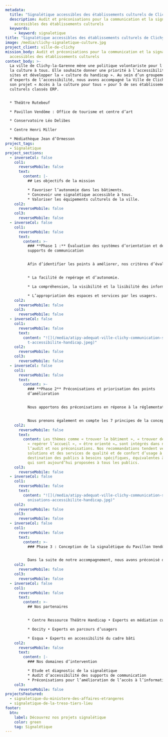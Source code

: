 ```yaml
---
metadata:
  title: "Signalétique accessibles des établissements culturels de Clichy "
  description: Audit et préconisations pour la communication et la signalétique
    accessibles des établissements culturels
  keywords:
    - keyword: signaletique
title: "Signalétique accessibles des établissements culturels de Clichy "
image: /media/clichy-signaletique-culture.jpg
project_client: ville-de-clichy
mission_body: Audit et préconisations pour la communication et la signalétique
  accessibles des établissements culturels
context_body: >-
  La ville de Clichy-la-Garenne mène une politique volontariste pour l’accès à
  la culture à tous. Elle souhaite donner une priorité à l’accessibilité de ses
  sites et développer la « culture du handicap ». Au sein d’un groupement
  d’experts de l’accessibilité, nous avons accompagné la Ville de Clichy dans
  son projet « Accès à la culture pour tous » pour 5 de ses établissements
  culturels classés ERP.


  * Théâtre Rutebeuf

  * Pavillon Vendôme : Office de tourisme et centre d’art

  * Conservatoire Léo Delibes

  * Centre Henri Miller

  * Médiathèque Jean d’Ormesson
project_tags:
  - Signalétique
project_sections:
  - inverseCol: false
    col1:
      reverseMobile: false
      text:
        content: |-
          ## Les objectifs de la mission

          * Favoriser l’autonomie dans les bâtiments.
          * Concevoir une signalétique accessible à tous.
          * Valoriser les équipements culturels de la ville.
    col2:
      reverseMobile: false
    col3:
      reverseMobile: false
  - inverseCol: false
    col1:
      reverseMobile: false
      text:
        content: >-
          ### **Phase 1 :** Évaluation des systèmes d’orientation et des
          supports de communication


          Afin d’identifier les points à améliorer, nos critères d’évaluation sont basés sur :


          * La facilité de repérage et d’autonomie.

          * La compréhension, la visibilité et la lisibilité des informations.

          * L’appropriation des espaces et services par les usagers.
    col2:
      reverseMobile: false
    col3:
      reverseMobile: false
  - inverseCol: false
    col1:
      reverseMobile: false
      text:
        content: "![](/media/atipy-adequat-ville-clichy-communication-signaletique-audi\
          t-accessibilite-handicap.jpeg)"
    col2:
      reverseMobile: false
    col3:
      reverseMobile: false
  - inverseCol: false
    col1:
      reverseMobile: false
      text:
        content: >-
          ### **Phase 2** Préconisations et priorisation des points
          d’amélioration


          Nous apportons des préconisations en réponse à la réglementation mais également à la **qualité d’usage.**


          Nous prenons également en compte les 7 principes de la conception universelle incluant les besoins du plus grand nombre d’usagers. Enfin, nous avons également tenu compte des recommandations la marque Tourisme et Handicap. La marque préconise une signalétique accessible reprenant les grands principes de la loi du 11 février 2005 : clarté, simplicité, compréhension pour tous, lisibilité.
    col2:
      reverseMobile: false
      text:
        content: Les thèmes comme « trouver le bâtiment », « trouver des informations »,
          « repérer l’accueil », « être orienté »… sont intégrés dans notre
          l’audit et nos préconisations. Nos recommandations tendent vers des
          solutions et des services de qualité et de confort d’usage à
          destination des publics à besoins spécifiques, équivalentes à celles
          qui sont aujourd’hui proposées à tous les publics.
    col3:
      reverseMobile: false
  - inverseCol: false
    col1:
      reverseMobile: false
      text:
        content: "![](/media/atipy-adequat-ville-clichy-communication-signaletique-prec\
          onisations-accessibilite-handicap.jpg)"
    col2:
      reverseMobile: false
    col3:
      reverseMobile: false
  - inverseCol: false
    col1:
      reverseMobile: false
      text:
        content: >-
          ### P﻿hase 3 : Conception de la signalétique du Pavillon Vendôme


          D﻿ans la suite de notre accompagnement, nous avons préconisé des supports de signalétique accessibles pour le Pavillon Vendôme. Bâtiment classé, il abrite un restaurant et des espaces d'expositions.
    col2:
      reverseMobile: false
    col3:
      reverseMobile: false
  - inverseCol: false
    col1:
      reverseMobile: false
      text:
        content: >-
          ## Nos partenaires


          * Centre Ressource Théâtre Handicap • Experts en médiation culturelle accessible

          * Oocity • Experts en parcours d’usagers

          * Esqua • Experts en accessibilité du cadre bâti
    col2:
      reverseMobile: false
      text:
        content: |-
          ### Nos domaines d’intervention

          * Etude et diagnostic de la signalétique
          * Audit d’accessibilité des supports de communication
          * Préconisations pour l’amélioration de l’accès à l’information
    col3:
      reverseMobile: false
projectsFeatured:
  - signaletique-du-ministere-des-affaires-etrangeres
  - signaletique-de-la-treso-tiers-lieu
footer:
  btn:
    label: Découvrez nos projets signalétique
    color: green
    tag: Signalétique
---
```

